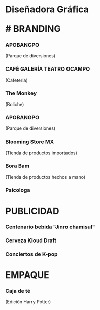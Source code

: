 <H1>Diseñadora Gráfica</p>
# BRANDING

### APOBANGPO
(Parque de diversiones)

### CAFÉ GALERÍA TEATRO OCAMPO
(Cafeteria)

### The Monkey
(Boliche)

### APOBANGPO
(Parque de diversiones)

### Blooming Store MX
(Tienda de productos importados)

### Bora Bam
(Tienda de productos hechos a mano)

### Psicologa

# PUBLICIDAD
### Centenario bebida "Jinro chamisul"

### Cerveza Kloud Draft

### Conciertos de K-pop

# EMPAQUE
### Caja de té
(Edición Harry Potter)
